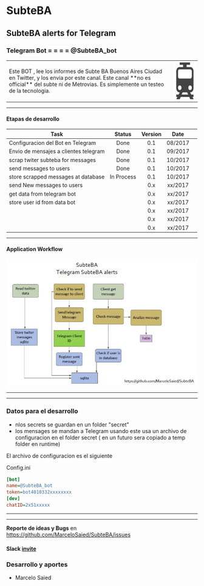 #                      SubteBA
##               SubteBA alerts for Telegram

###          Telegram Bot    = = = =    @SubteBA_bot
<table border="0">
<tr><td>
Este BOT , lee los informes de Subte BA Buenos Aires Ciudad en Twitter, y los envia por este canal.
Este canal **no es official** del subte ni de Metrovias.
Es simplemente un testeo de la tecnologia.
</td> <td> <img src="https://github.com/MarceloSaied/SubteBA/blob/master/images/SubteBA_icon.jpg" 
alt="SubteBA Logo" height="100" width="200"> 
</td></tr>

</table>

- - -
#### Etapas de desarrollo
| Task                                  | Status     | Version| Date      |     |
| ------------------------------------- |:----------:| :-----:| :--------:|----:|
| Configuracion del Bot en Telegram     | Done       | 0.1    |  08/2017  |     | 
| Envio de mensajes a clientes telegram | Done       | 0.1    |  09/2017  |     |
| scrap twiter subteba for messages     | Done       | 0.1    |  10/2017  |     |
| send messages to users                | Done       | 0.1    |  10/2017  |     |
| store scrapped messages at database   | In Process | 0.1    |  10/2017  |     |
| send New messages to users            |            | 0.x    |  xx/2017  |     |
| get data from telegram bot            |            | 0.x    |  xx/2017  |     |
| store user id from data bot           |            | 0.x    |  xx/2017  |     |
|                                       |            | 0.x    |  xx/2017  |     |
|                                       |            | 0.x    |  xx/2017  |     |
|                                       |            | 0.x    |  xx/2017  |     |

- - -
#### Application Workflow
![Workflow1 image](https://github.com/MarceloSaied/SubteBA/blob/master/images/workflow1.jpg)

- - - 
- - -
### Datos para el desarrollo

* nlos secrets se guardan en un folder  "secret"
* los mensages se mandan a Telegram usando este usa un archivo de configuracion en el folder secret ( en un futuro sera copiado a temp folder en runtime)

El archivo de configuracion es el siguiente

Config.ini

```ini
[bot]
name=@SubteBA_bot
token=bot4010332xxxxxxxx
[dev]
chatID=2x51xxxxx

```

- - -

- - -

**Reporte de ideas  y Bugs** en https://github.com/MarceloSaied/SubteBA/issues
#### Slack [invite](https://join.slack.com/t/subteba/shared_invite/enQtMjQ5ODYxMjkwNzU3LWRjMDM0MmUzOTZhNWQ5N2Q4ZWM5NmM3OGM2ZmQxYzgxODdjMTk4NWZjYmNkYTEwMTEzYWI1ZTk5YTIxZTk2OGU)

### Desarrollo y aportes

* Marcelo Saied
